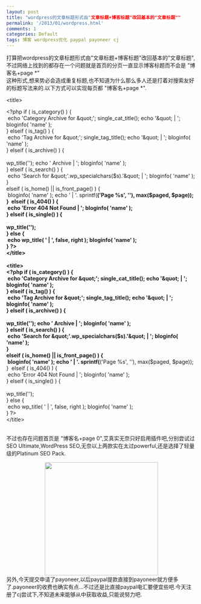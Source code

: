 ```yaml
---
layout: post
title: "wordpress的文章标题形式由"文章标题+博客标题"改回基本的"文章标题""
permalink: '/2013/01/wordpress.html'
comments: 1
categories: Default
tags: 博客 wordpress优化 paypal payoneer cj
---
```

  
打算把wordpress的文章标题形式由"文章标题+博客标题"改回基本的"文章标题",不过网络上找到的都存在一个问题就是首页的分页一直显示博客标题而不会是 "博客名+page *"  
这种形式,想来势必会造成重复标题,也不知道为什么那么多人还是打着对搜索友好的标题写法来的.以下方式可以实现每页都 "博客名+page *".  
  
&lt;title&gt;  
  
&lt;?php if ( is_category() ) {  
<span class="Apple-tab-span" style="white-space: pre;"> </span>echo 'Category Archive for &amp;quot;'; single_cat_title(); echo '&amp;quot; | '; bloginfo( 'name' );  
} elseif ( is_tag() ) {  
<span class="Apple-tab-span" style="white-space: pre;"> </span>echo 'Tag Archive for &amp;quot;'; single_tag_title(); echo '&amp;quot; | '; bloginfo( 'name' );  
} elseif ( is_archive() ) {  
<span class="Apple-tab-span" style="white-space: pre;"> </span>wp_title(''); echo ' Archive | '; bloginfo( 'name' );  
} elseif ( is_search() ) {  
<span class="Apple-tab-span" style="white-space: pre;"> </span>echo 'Search for &amp;quot;'.wp_specialchars($s).'&amp;quot; | '; bloginfo( 'name' );  
}  
elseif ( is_home() || is_front_page() ) {  
<span class="Apple-tab-span" style="white-space: pre;"> </span>bloginfo( 'name' ); echo ' | '. sprintf(__('Page %s', ''), max($paged, $page));  
} &nbsp;elseif ( is_404() ) {  
<span class="Apple-tab-span" style="white-space: pre;"> </span>echo 'Error 404 Not Found | '; bloginfo( 'name' );  
} elseif ( is_single() ) {  
<span class="Apple-tab-span" style="white-space: pre;"> </span>wp_title('');  
} else {  
<span class="Apple-tab-span" style="white-space: pre;"> </span>echo wp_title( ' | ', false, right ); bloginfo( 'name' );  
} ?&gt;  
&lt;/title&gt;  
&nbsp; &nbsp; &nbsp;   
&lt;title&gt;  
&lt;?php if ( is_category() ) {  
<span class="Apple-tab-span" style="white-space: pre;"> </span>echo 'Category Archive for &amp;quot;'; single_cat_title(); echo '&amp;quot; | '; bloginfo( 'name' );  
} elseif ( is_tag() ) {  
<span class="Apple-tab-span" style="white-space: pre;"> </span>echo 'Tag Archive for &amp;quot;'; single_tag_title(); echo '&amp;quot; | '; bloginfo( 'name' );  
} elseif ( is_archive() ) {  
<span class="Apple-tab-span" style="white-space: pre;"> </span>wp_title(''); echo ' Archive | '; bloginfo( 'name' );  
} elseif ( is_search() ) {  
<span class="Apple-tab-span" style="white-space: pre;"> </span>echo 'Search for &amp;quot;'.wp_specialchars($s).'&amp;quot; | '; bloginfo( 'name' );  
}  
elseif ( is_home() || is_front_page() ) {  
<span class="Apple-tab-span" style="white-space: pre;"> </span>bloginfo( 'name' ); echo ' | '. sprintf(__('Page %s', ''), max($paged, $page));  
} &nbsp;elseif ( is_404() ) {  
<span class="Apple-tab-span" style="white-space: pre;"> </span>echo 'Error 404 Not Found | '; bloginfo( 'name' );  
} elseif ( is_single() ) {  
<span class="Apple-tab-span" style="white-space: pre;"> </span>wp_title('');  
} else {  
<span class="Apple-tab-span" style="white-space: pre;"> </span>echo wp_title( ' | ', false, right ); bloginfo( 'name' );  
} ?&gt;  
&lt;/title&gt;  
&nbsp; &nbsp; &nbsp;   
  
  
  
不过也存在问题首页是 "博客名+page 0",艾真实无奈只好启用插件吧,分别尝试过SEO Ultimate,WordPress SEO,无奈以上两款实在太过powerful,还是选择了轻量级的Platinum SEO Pack.  
  

<div class="separator" style="clear: both; text-align: center;"><a href="http://4.bp.blogspot.com/-3eQfGSjLg-o/UPWBzQzI3bI/AAAAAAAAuGE/si0Ws7uYgoE/s1600/will-bryant-work-hard-eat-sandwiches-small-print-1-lg.jpg" imageanchor="1" style="margin-left: 1em; margin-right: 1em;"><img border="0" src="http://4.bp.blogspot.com/-3eQfGSjLg-o/UPWBzQzI3bI/AAAAAAAAuGE/si0Ws7uYgoE/s1600/will-bryant-work-hard-eat-sandwiches-small-print-1-lg.jpg" width="300px"/></a></div>

<div>另外,今天提交申请了payoneer,以后paypal提款直接到payoneer就方便多了.payoneer的收费也确实有点...不过还是比直接paypal电汇要便宜些吧.今天注册了cj尝试下,不知道未来能够从中获取收益,只能说努力吧.</div>